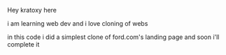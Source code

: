 Hey kratoxy here 

i am learning web dev and i love cloning of webs 

in this code i did a simplest clone of ford.com's landing page and soon i'll complete it

